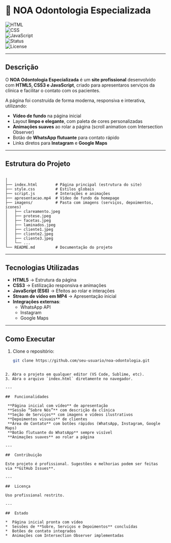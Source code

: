 # 🦷 NOA Odontologia Especializada  

![HTML](https://img.shields.io/badge/HTML-5-orange?logo=html5)  
![CSS](https://img.shields.io/badge/CSS-3-blue?logo=css3)  
![JavaScript](https://img.shields.io/badge/JavaScript-ES6-yellow?logo=javascript)  
![Status](https://img.shields.io/badge/status-%20Concluido-brightgreen)  
![License](https://img.shields.io/badge/license-Acad%C3%AAmico-red)  

---

##  Descrição  
O **NOA Odontologia Especializada** é um **site profissional** desenvolvido com **HTML5, CSS3 e JavaScript**, criado para
apresentaros serviços da clínica e facilitar o contato com os pacientes.  

A página foi construída de forma moderna, responsiva e interativa, utilizando:  
-  **Vídeo de fundo** na página inicial  
-  Layout **limpo e elegante**, com paleta de cores personalizadas  
-  **Animações suaves** ao rolar a página (scroll animation com Intersection Observer)  
-  Botão de **WhatsApp flutuante** para contato rápido  
-  Links diretos para **Instagram** e **Google Maps**  

---

##  Estrutura do Projeto
```

│
├── index.html        # Página principal (estrutura do site)
├── style.css         # Estilos globais
├── script.js         # Interações e animações
├── apresentacao.mp4  # Vídeo de fundo da homepage
├── imagens/          # Pasta com imagens (serviços, depoimentos, ícones)
│   ├── clareamento.jpeg
│   ├── protese.jpeg
│   ├── facetas.jpeg
│   ├── laminados.jpeg
│   ├── cliente1.jpeg
│   ├── cliente2.jpeg
│   ├── cliente3.jpeg
│   └── ...
└── README.md         # Documentação do projeto

````

---

##  Tecnologias Utilizadas  
- **HTML5** → Estrutura da página  
- **CSS3** → Estilização responsiva e animações  
- **JavaScript (ES6)** → Efeitos ao rolar e interações  
- **Stream de vídeo em MP4** → Apresentação inicial  
- **Integrações externas**:  
  - WhatsApp API  
  - Instagram  
  - Google Maps  

---

##  Como Executar  
1. Clone o repositório:  
   ```bash
   git clone https://github.com/seu-usuario/noa-odontologia.git
````

2. Abra o projeto em qualquer editor (VS Code, Sublime, etc).
3. Abra o arquivo `index.html` diretamente no navegador.

---

##  Funcionalidades

 **Página inicial com vídeo** de apresentação
 **Sessão “Sobre Nós”** com descrição da clínica
 **Seção de Serviços** com imagens e vídeos ilustrativos
 **Depoimentos visuais** de clientes
 **Área de Contato** com botões rápidos (WhatsApp, Instagram, Google Maps)
 **Botão flutuante do WhatsApp** sempre visível
 **Animações suaves** ao rolar a página

---

##  Contribuição

Este projeto é profissional. Sugestões e melhorias podem ser feitas via **GitHub Issues**.

---

##  Licença

Uso profissional restrito.

---

##  Estado

*  Página inicial pronta com vídeo
*  Sessões de **Sobre, Serviços e Depoimentos** concluídas
*  Botões de contato integrados
*  Animações com Intersection Observer implementadas
